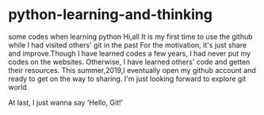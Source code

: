 # python-learning-and-thinking
some codes when learning python
Hi,all
It is my first time to use the github while I had visited others' git in the past
For the motivation, it's just share and improve.Though I have learned codes a few years, I had never put my codes on the websites.
Otherwise, I have learned others' code and  getten their resources.
This summer,2019,I eventually open my github account and ready to get on the way to sharing.
I'm  just looking forward to explore git world

At last, I just wanna say 'Hello, Git!'
